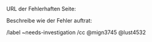 URL der Fehlerhaften Seite: 

Beschreibe wie der Fehler auftrat:


/label ~needs-investigation
/cc @mign3745 @lust4532
